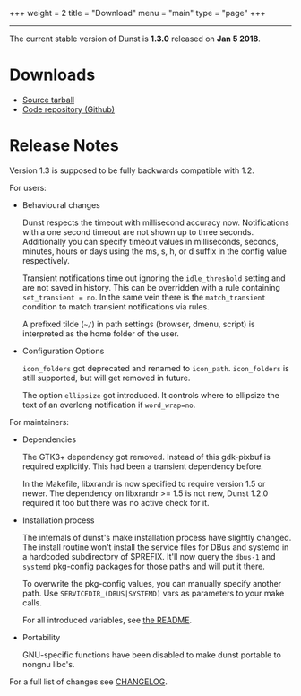 +++
weight = 2
title = "Download"
menu = "main"
type = "page"
+++
***

The current stable version of Dunst is **1.3.0** released on **Jan 5 2018**.

# Downloads

* [Source tarball](https://github.com/dunst-project/dunst/archive/v1.3.0.tar.gz)
* [Code repository (Github)](https://github.com/dunst-project/dunst)

# Release Notes

Version 1.3 is supposed to be fully backwards compatible with 1.2.

For users:

* Behavioural changes

    Dunst respects the timeout with millisecond accuracy now. Notifications with
    a one second timeout are not shown up to three seconds.
    Additionally you can specify timeout values in milliseconds, seconds, minutes,
    hours or days using the ms, s, h, or d suffix in the config value
    respectively.

    Transient notifications time out ignoring the `idle_threshold` setting and are not
    saved in history. This can be overridden with a rule containing `set_transient = no`.
    In the same vein there is the `match_transient` condition to match transient
    notifications via rules.

    A prefixed tilde (`~/`) in path settings (browser, dmenu, script) is interpreted as the
    home folder of the user.

* Configuration Options

    `icon_folders` got deprecated and renamed to `icon_path`. `icon_folders` is still
    supported, but will get removed in future.

    The option `ellipsize` got introduced. It controls where to ellipsize the text of
    an overlong notification if `word_wrap=no`.

For maintainers:

* Dependencies

    The GTK3+ dependency got removed. Instead of this gdk-pixbuf is required
    explicitly. This had been a transient dependency before.

    In the Makefile, libxrandr is now specified to require version 1.5 or newer.
    The dependency on libxrandr >= 1.5 is not new, Dunst 1.2.0 required it too
    but there was no active check for it.

* Installation process

    The internals of dunst's make installation process have slightly changed. The
    install routine won't install the service files for DBus and systemd in a hardcoded
    subdirectory of $PREFIX. It'll now query the `dbus-1` and `systemd` pkg-config
    packages for those paths and will put it there.

    To overwrite the pkg-config values, you can manually specify another path.
    Use `SERVICEDIR_(DBUS|SYSTEMD)` vars as parameters to your make calls.

    For all introduced variables, see [the README](https://github.com/dunst-project/dunst/blob/v1.3.0/README.md).

* Portability

    GNU-specific functions have been disabled to make dunst portable to nongnu libc's.

For a full list of changes see [CHANGELOG](/changelog/).
